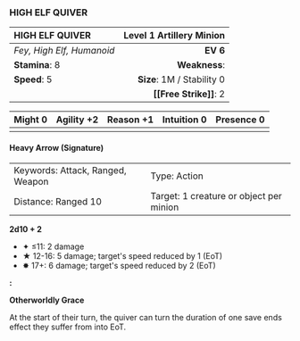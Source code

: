 ### HIGH ELF QUIVER

| HIGH ELF QUIVER           | **Level 1 Artillery Minion** |
| :------------------------ | ---------------------------: |
| *Fey, High Elf, Humanoid* |                     **EV 6** |
| **Stamina**: 8            |                **Weakness**: |
| **Speed**: 5              |   **Size**: 1M / Stability 0 |
|                           |       **[[Free Strike]]**: 2 |

| **Might** 0 | **Agility** +2 | **Reason** +1 | **Intuition** 0 | **Presence** 0 |
| ----------- | -------------- | ------------- | --------------- | -------------- |
|             |                |               |                 |                |

#### Heavy Arrow (Signature)

|                                  |                                         |
| :------------------------------- | :-------------------------------------- |
| Keywords: Attack, Ranged, Weapon | Type: Action                            |
| Distance: Ranged 10              | Target: 1 creature or object per minion |

**2d10 + 2**

- ✦ ≤11: 2 damage
- ★ 12-16: 5 damage; target's speed reduced by 1 (EoT)
- ✸ 17+: 6 damage; target's speed reduced by 2 (EoT)

**:**

**Otherworldly Grace**

At the start of their turn, the quiver can turn the duration of one save ends effect they suffer from into EoT.
